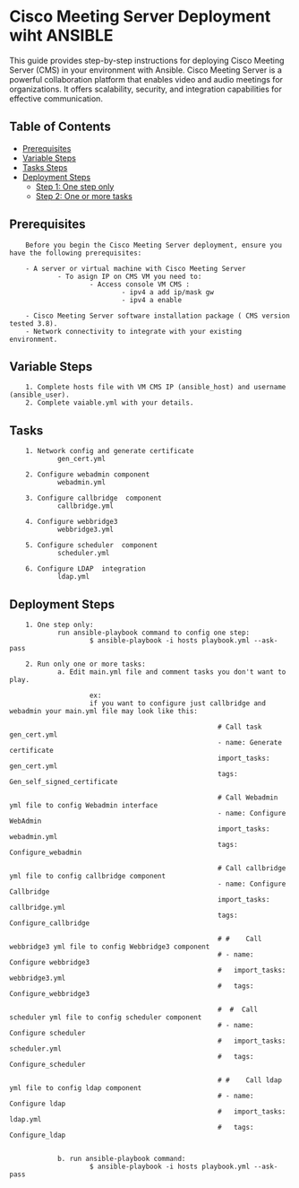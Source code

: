 # Cisco Meeting Server Deployment wiht ANSIBLE

This guide provides step-by-step instructions for deploying Cisco Meeting Server (CMS) in your environment with Ansible. Cisco Meeting Server is a powerful collaboration platform that enables video and audio meetings for organizations. It offers scalability, security, and integration capabilities for effective communication.

## Table of Contents
- [Prerequisites](#prerequisites)
- [Variable Steps](#Variable-steps)
- [Tasks Steps](#Tasks-steps)
- [Deployment Steps](#deployment-steps)
  - [Step 1: One step only](#step-1-one-step-only)
  - [Step 2: One or more tasks](#step-2-run-one-or-more-tasks)
  
## Prerequisites
        Before you begin the Cisco Meeting Server deployment, ensure you have the following prerequisites:

        - A server or virtual machine with Cisco Meeting Server
                - To asign IP on CMS VM you need to:
                        - Access console VM CMS :
                                - ipv4 a add ip/mask gw
                                - ipv4 a enable 

        - Cisco Meeting Server software installation package ( CMS version tested 3.8).
        - Network connectivity to integrate with your existing environment.

## Variable Steps
        1. Complete hosts file with VM CMS IP (ansible_host) and username (ansible_user).
        2. Complete vaiable.yml with your details.

## Tasks 
        1. Network config and generate certificate 
                gen_cert.yml
                
        2. Configure webadmin component
                webadmin.yml
                
        3. Configure callbridge  component
                callbridge.yml

        4. Configure webbridge3
                webbridge3.yml

        5. Configure scheduler  component
                scheduler.yml
                
        6. Configure LDAP  integration
                ldap.yml


##  Deployment Steps
        1. One step only:
                run ansible-playbook command to config one step:
                        $ ansible-playbook -i hosts playbook.yml --ask-pass 

        2. Run only one or more tasks:
                a. Edit main.yml file and comment tasks you don't want to play.

                        ex:
                        if you want to configure just callbridge and webadmin your main.yml file may look like this:
                                                                        
                                                        # Call task gen_cert.yml
                                                        - name: Generate certificate
                                                        import_tasks: gen_cert.yml
                                                        tags: Gen_self_signed_certificate

                                                        # Call Webadmin yml file to config Webadmin interface
                                                        - name: Configure WebAdmin
                                                        import_tasks: webadmin.yml
                                                        tags: Configure_webadmin

                                                        # Call callbridge yml file to config callbridge component
                                                        - name: Configure Callbridge
                                                        import_tasks: callbridge.yml
                                                        tags: Configure_callbridge

                                                        # #    Call webbridge3 yml file to config Webbridge3 component
                                                        # - name: Configure webbridge3
                                                        #   import_tasks: webbridge3.yml
                                                        #   tags: Configure_webbridge3

                                                        #  #  Call scheduler yml file to config scheduler component
                                                        # - name: Configure scheduler
                                                        #   import_tasks: scheduler.yml
                                                        #   tags: Configure_scheduler

                                                        # #    Call ldap yml file to config ldap component
                                                        # - name: Configure ldap
                                                        #   import_tasks: ldap.yml
                                                        #   tags: Configure_ldap   


                b. run ansible-playbook command:
                        $ ansible-playbook -i hosts playbook.yml --ask-pass 

